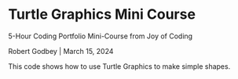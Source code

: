 # Turtle Graphics Mini Course
5-Hour Coding Portfolio Mini-Course from Joy of Coding

Robert Godbey  |  March 15, 2024

This code shows how to use Turtle Graphics to make simple shapes.

